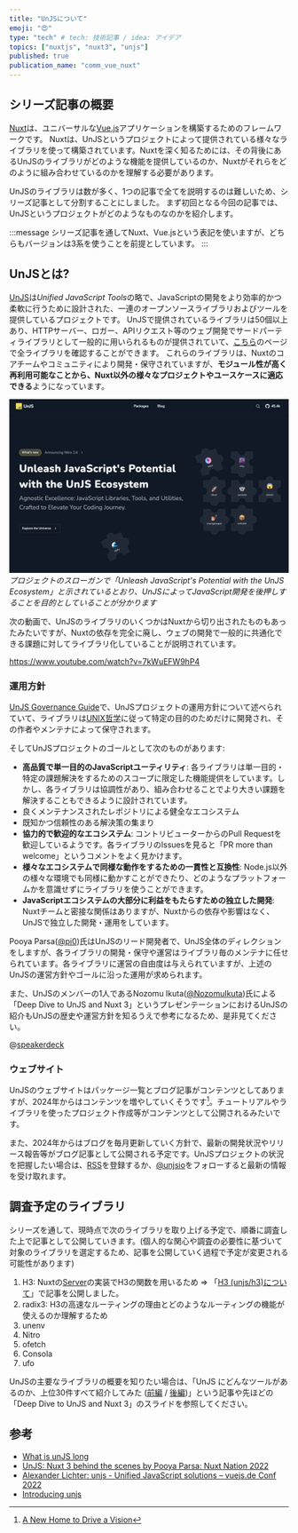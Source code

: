 ```yaml
---
title: "UnJSについて"
emoji: "😍"
type: "tech" # tech: 技術記事 / idea: アイデア
topics: ["nuxtjs", "nuxt3", "unjs"]
published: true
publication_name: "comm_vue_nuxt"
---
```


## シリーズ記事の概要

[Nuxt](https://nuxt.com/)は、ユニバーサルな[Vue.js](https://vuejs.org/)アプリケーションを構築するためのフレームワークです。
Nuxtは、UnJSというプロジェクトによって提供されている様々なライブラリを使って構築されています。Nuxtを深く知るためには、その背後にあるUnJSのライブラリがどのような機能を提供しているのか、Nuxtがそれらをどのように組み合わせているのかを理解する必要があります。

UnJSのライブラリは数が多く、1つの記事で全てを説明するのは難しいため、シリーズ記事として分割することにしました。
まず初回となる今回の記事では、UnJSというプロジェクトがどのようなものなのかを紹介します。

:::message
シリーズ記事を通してNuxt、Vue.jsという表記を使いますが、どちらもバージョンは3系を使うことを前提としています。
:::

## UnJSとは?

[UnJS](https://unjs.io/)は*Unified JavaScript Tools*の略で、JavaScriptの開発をより効率的かつ柔軟に行うために設計された、一連のオープンソースライブラリおよびツールを提供しているプロジェクトです。
UnJSで提供されているライブラリは50個以上あり、HTTPサーバー、ロガー、APIリクエスト等のウェブ開発でサードパーティライブラリとして一般的に用いられるものが提供されていて、[こちら](https://unjs.io/packages)のページで全ライブラリを確認することができます。
これらのライブラリは、Nuxtのコアチームやコミュニティにより開発・保守されていますが、**モジュール性が高く再利用可能なことから、Nuxt以外の様々なプロジェクトやユースケースに適応できる**ようになっています。

![UnJSのトップページのスクリーンショット](/images/unjs-website.png)
*プロジェクトのスローガンで「Unleash JavaScript's Potential with the UnJS Ecosystem」と示されているとおり、UnJSによってJavaScript開発を後押しすることを目的としていることが分かります*

次の動画で、UnJSのライブラリのいくつかはNuxtから切り出されたものもあったみたいですが、Nuxtの依存を完全に廃し、ウェブの開発で一般的に共通化できる課題に対してライブラリ化していることが説明されています。

https://www.youtube.com/watch?v=7kWuEFW9hP4

### 運用方針

[UnJS Governance Guide](https://github.com/unjs/governance)で、UnJSプロジェクトの運用方針について述べられていて、ライブラリは[UNIX哲学](https://ja.wikipedia.org/wiki/UNIX哲学)に従って特定の目的のためだけに開発され、その作者やメンテナによって保守されます。

そしてUnJSプロジェクトのゴールとして次のものがあります:

* **高品質で単一目的のJavaScriptユーティリティ**: 各ライブラリは単一目的・特定の課題解決をするためのスコープに限定した機能提供をしています。しかし、各ライブラリは協調性があり、組み合わせることでより大きい課題を解決することもできるように設計されています。
* 良くメンテナンスされたレポジトリによる健全なエコシステム
* 既知かつ信頼性のある解決策の集まり
* **協力的で歓迎的なエコシステム**: コントリビューターからのPull Requestを歓迎しているようです。各ライブラリのIssuesを見ると「PR more than welcome」というコメントをよく見かけます。
* **様々なエコシステムで同様な動作をするための一貫性と互換性**: Node.js以外の様々な環境でも同様に動かすことができたり、どのようなプラットフォームかを意識せずにライブラリを使うことができます。
* **JavaScriptエコシステムの大部分に利益をもたらすための独立した開発**: Nuxtチームと密接な関係はありますが、Nuxtからの依存や影響はなく、UnJSで独立した開発・運用をしています。

Pooya Parsa([@pi0](https://twitter.com/_pi0_))氏はUnJSのリード開発者で、UnJS全体のディレクションをしますが、各ライブラリの開発・保守や運営はライブラリ毎のメンテナに任せられています。各ライブラリに運営の自由度は与えられていますが、上述のUnJSの運営方針やゴールに沿った運用が求められます。

また、UnJSのメンバーの1人であるNozomu Ikuta([@NozomuIkuta](https://twitter.com/NozomuIkuta))氏による「Deep Dive to UnJS and Nuxt 3」というプレゼンテーションにおけるUnJSの紹介もUnJSの歴史や運営方針を知るうえで参考になるため、是非見てください。

@[speakerdeck](7d5edc3ef4ff462a8b840fb3de1ea107)

### ウェブサイト

UnJSのウェブサイトはパッケージ一覧とブログ記事がコンテンツとしてありますが、2024年からはコンテンツを増やしていくそうです[^1]。チュートリアルやライブラリを使ったプロジェクト作成等がコンテンツとして公開されるみたいです。

また、2024年からはブログを毎月更新していく方針で、最新の開発状況やリリース報告等がブログ記事として公開される予定です。UnJSプロジェクトの状況を把握したい場合は、[RSS](https://unjs.io/rss)を登録するか、[@unjsio](https://twitter.com/unjsio)をフォローすると最新の情報を受け取れます。

[^1]: [A New Home to Drive a Vision](https://unjs.io/blog/2023-12-11-a-new-home-to-drive-a-vision)

## 調査予定のライブラリ

シリーズを通して、現時点で次のライブラリを取り上げる予定で、順番に調査した上で記事として公開していきます。(個人的な関心や調査の必要性に基づいて対象のライブラリを選定するため、記事を公開していく過程で予定が変更される可能性があります)

1. H3: Nuxtの[Server](https://nuxt.com/docs/getting-started/server)の実装でH3の関数を用いるため => 「[H3 (unjs/h3)について](./introducing-unjs-h3)」で記事を公開しました。
2. radix3: H3の高速なルーティングの理由とどのようなルーティングの機能が使えるのか理解するため
3. unenv
4. Nitro
5. ofetch
6. Consola
7. ufo

UnJSの主要なライブラリの概要を知りたい場合は、「UnJS にどんなツールがあるのか、上位30件すべて紹介してみた ([前編](https://zenn.dev/ytr0903/articles/c6c42147ed29be) / [後編](https://zenn.dev/ytr0903/articles/6b50bf790c340b))」という記事や先ほどの「Deep Dive to UnJS and Nuxt 3」のスライドを参照してください。

## 参考

* [What is unJS long](https://www.youtube.com/watch?v=7kWuEFW9hP4)
* [UnJS: Nuxt 3 behind the scenes by Pooya Parsa: Nuxt Nation 2022](https://www.youtube.com/watch?v=8c5sNjdkEpU)
* [Alexander Lichter: unjs - Unified JavaScript solutions – vuejs.de Conf 2022](https://www.youtube.com/watch?v=zrSmzD9VH6A)
* [Introducing unjs](https://www.vuemastery.com/conferences/vueconf-us-2023/introducing-unjs/)
